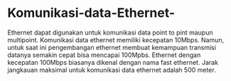 # Komunikasi-data-Ethernet-
Ethernet dapat digunakan untuk komunikasi data point to pint maupun multipoint. Komunikasi data ethernet memiliki kecepatan 10Mbps. Namun, untuk saat ini pengembangan ethernet membuat kemampuan transmisi datanya semakin cepat bisa mencapai 100Mpbs. Ethernet dengan kecepatan 100Mbps biasanya dikenal dengan nama fast ethernet. Jarak jangkauan maksimal untuk komunikasi data ethernet adalah 500 meter.
